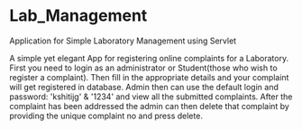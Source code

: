 Lab_Management
==============

Application for Simple Laboratory Management using Servlet

A simple yet elegant App for registering online complaints for a Laboratory.
First you need to login as an administrator or Student(those who wish to register a complaint). Then fill in the appropriate details
and your complaint will get registered in database.
Admin then can use the default login and password: 'kshitijg' & '1234' and view all the submitted complaints.
After the complaint has been addressed the admin can then delete that complaint by providing the unique complaint no and press delete.
